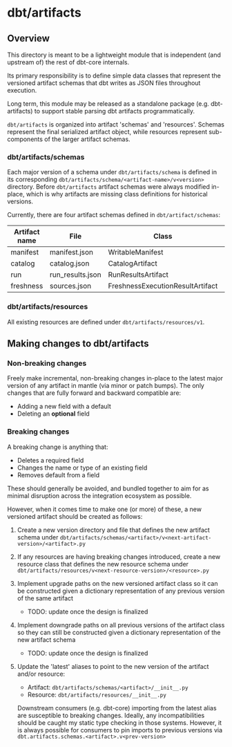 # dbt/artifacts

## Overview
This directory is meant to be a lightweight module that is independent (and upstream of) the rest of dbt-core internals.

Its primary responsibility is to define simple data classes that represent the versioned artifact schemas that dbt
writes as JSON files throughout execution.

Long term, this module may be released as a standalone package (e.g. dbt-artifacts) to support stable parsing dbt artifacts programmatically.

`dbt/artifacts` is organized into artifact 'schemas' and 'resources'. Schemas represent the final serialized artifact object, while resources represent sub-components of the larger artifact schemas.

### dbt/artifacts/schemas


Each major version of a schema under `dbt/artifacts/schema` is defined in its corresponding `dbt/artifacts/schema/<artifact-name>/v<version>` directory. Before `dbt/artifacts` artifact schemas were always modified in-place, which is why artifacts are missing class definitions for historical versions.

Currently, there are four artifact schemas defined in `dbt/artifact/schemas`:

| Artifact name | File             | Class                            | Latest definition                 |
|---------------|------------------|----------------------------------|-----------------------------------|
| manifest      | manifest.json    | WritableManifest                 | dbt/artifacts/schema/manifest/v11 |
| catalog       | catalog.json     | CatalogArtifact                  | dbt/artifacts/schema/catalog/v1   |
| run           | run_results.json | RunResultsArtifact               | dbt/artifacts/schema/run/v5       |
| freshness     | sources.json     | FreshnessExecutionResultArtifact | dbt/artifacts/schema/freshness/v3 |


### dbt/artifacts/resources

All existing resources are defined under `dbt/artifacts/resources/v1`.

## Making changes to dbt/artifacts

### Non-breaking changes

Freely make incremental, non-breaking changes in-place to the latest major version of any artifact in mantle (via minor or patch bumps). The only changes that are fully forward and backward compatible are: 
* Adding a new field with a default
* Deleting an __optional__ field

### Breaking changes
A breaking change is anything that: 
* Deletes a required field
* Changes the name or type of an existing field
* Removes default from a field

These should generally be avoided, and bundled together to aim for as minimal disruption across the integration ecosystem as possible. 

However, when it comes time to make one (or more) of these, a new versioned artifact should be created as follows: 
 1. Create a new version directory and file that defines the new artifact schema under `dbt/artifacts/schemas/<artifact>/v<next-artifact-version>/<artifact>.py`
 2. If any resources are having breaking changes introduced, create a new resource class that defines the new resource schema under `dbt/artifacts/resources/v<next-resource-version>/<resource>.py`
 3. Implement upgrade paths on the new versioned artifact class so it can be constructed given a dictionary representation of any previous version of the same artifact
     * TODO: update once the design is finalized
4. Implement downgrade paths on all previous versions of the artifact class so they can still be constructed given a dictionary representation of the new artifact schema
    * TODO: update once the design is finalized
5. Update the 'latest' aliases to point to the new version of the artifact and/or resource:
    * Artifact: `dbt/artifacts/schemas/<artifact>/__init__.py `
    * Resource: `dbt/artifacts/resources/__init__.py `

    Downstream consumers (e.g. dbt-core) importing from the latest alias are susceptible to breaking changes. Ideally, any incompatibilities should be caught my static type checking in those systems. However, it is always possible for consumers to pin imports to previous versions via `dbt.artifacts.schemas.<artifact>.v<prev-version>`
